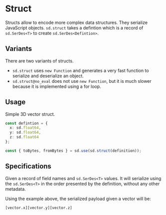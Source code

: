 # Struct

Structs allow to encode more complex data structures. They serialize JavaScript objects. `sd.struct` takes a defintion which is a record of `sd.SerDes<T>` to create `sd.SerDes<Defintion>`.

## Variants

There are two variants of structs.

- `sd.struct` uses `new Function` and generates a very fast function to serialize and deserialize an object.
- `sd.struct@no_eval` does not use `new Function`, but it is much slower because it is implemented using a for loop.

## Usage

Simple 3D vector struct.

```ts
const defintion = {
  x: sd.float64,
  y: sd.float64,
  z: sd.float64
};

const { toBytes, fromBytes } = sd.use(sd.struct(definition));
```

## Specifications

Given a record of field names and `sd.SerDes<T>` values. It will serialize using the `sd.SerDes<T>` in the order presented by the definition, without any other metadata.

Using the example above, the serialized payload given a vector will be:

```
[vector.x][vector.y][vector.z]
```
